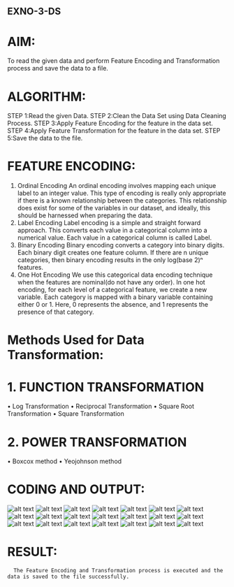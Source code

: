 ## EXNO-3-DS

# AIM:
To read the given data and perform Feature Encoding and Transformation process and save the data to a file.

# ALGORITHM:
STEP 1:Read the given Data.
STEP 2:Clean the Data Set using Data Cleaning Process.
STEP 3:Apply Feature Encoding for the feature in the data set.
STEP 4:Apply Feature Transformation for the feature in the data set.
STEP 5:Save the data to the file.

# FEATURE ENCODING:
1. Ordinal Encoding
An ordinal encoding involves mapping each unique label to an integer value. This type of encoding is really only appropriate if there is a known relationship between the categories. This relationship does exist for some of the variables in our dataset, and ideally, this should be harnessed when preparing the data.
2. Label Encoding
Label encoding is a simple and straight forward approach. This converts each value in a categorical column into a numerical value. Each value in a categorical column is called Label.
3. Binary Encoding
Binary encoding converts a category into binary digits. Each binary digit creates one feature column. If there are n unique categories, then binary encoding results in the only log(base 2)ⁿ features.
4. One Hot Encoding
We use this categorical data encoding technique when the features are nominal(do not have any order). In one hot encoding, for each level of a categorical feature, we create a new variable. Each category is mapped with a binary variable containing either 0 or 1. Here, 0 represents the absence, and 1 represents the presence of that category.

# Methods Used for Data Transformation:
  # 1. FUNCTION TRANSFORMATION
• Log Transformation
• Reciprocal Transformation
• Square Root Transformation
• Square Transformation
  # 2. POWER TRANSFORMATION
• Boxcox method
• Yeojohnson method

# CODING AND OUTPUT:
![alt text](<Screenshot 2025-04-09 172946.png>)
![alt text](<Screenshot 2025-04-09 172956.png>)
![alt text](<Screenshot 2025-04-09 173020.png>)
![alt text](<Screenshot 2025-04-09 173030.png>)
![alt text](<Screenshot 2025-04-09 173037.png>)
![alt text](<Screenshot 2025-04-09 173044.png>)
![alt text](<Screenshot 2025-04-09 173053.png>)
![alt text](<Screenshot 2025-04-09 173101.png>)
![alt text](<Screenshot 2025-04-09 173110.png>)
![alt text](<Screenshot 2025-04-09 173125.png>)
![alt text](<Screenshot 2025-04-09 173140.png>)
![alt text](<Screenshot 2025-04-09 173149.png>)
![alt text](<Screenshot 2025-04-09 173211.png>)
![alt text](<Screenshot 2025-04-09 173224.png>)
![alt text](<Screenshot 2025-04-09 173235.png>)
![alt text](<Screenshot 2025-04-09 173245.png>)
![alt text](<Screenshot 2025-04-09 173257.png>)
![alt text](<Screenshot 2025-04-09 173311.png>)
![alt text](<Screenshot 2025-04-09 173326.png>)
![alt text](<Screenshot 2025-04-09 173347.png>)
![alt text](<Screenshot 2025-04-09 173358.png>)

# RESULT:
      The Feature Encoding and Transformation process is executed and the data is saved to the file successfully.

       
